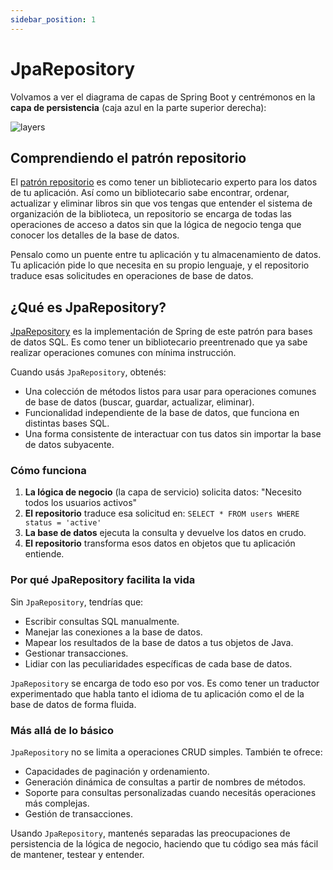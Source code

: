```yaml
---
sidebar_position: 1
---
```


# JpaRepository

Volvamos a ver el diagrama de capas de Spring Boot y centrémonos en la **capa de persistencia** (caja azul en la parte superior derecha):

<div>
  <img src={require('@site/static/img/spring-boot-in-a-nutshell/layers.png').default} alt="layers" />
</div>

## Comprendiendo el patrón repositorio

El [patrón repositorio](https://www.geeksforgeeks.org/repository-design-pattern/) es como tener un bibliotecario experto para los datos de tu aplicación. Así como un bibliotecario sabe encontrar, ordenar, actualizar y eliminar libros sin que vos tengas que entender el sistema de organización de la biblioteca, un repositorio se encarga de todas las operaciones de acceso a datos sin que la lógica de negocio tenga que conocer los detalles de la base de datos.

Pensalo como un puente entre tu aplicación y tu almacenamiento de datos. Tu aplicación pide lo que necesita en su propio lenguaje, y el repositorio traduce esas solicitudes en operaciones de base de datos.

## ¿Qué es JpaRepository?

[JpaRepository](https://www.baeldung.com/the-persistence-layer-with-spring-data-jpa) es la implementación de Spring de este patrón para bases de datos SQL. Es como tener un bibliotecario preentrenado que ya sabe realizar operaciones comunes con mínima instrucción.

Cuando usás `JpaRepository`, obtenés:

- Una colección de métodos listos para usar para operaciones comunes de base de datos (buscar, guardar, actualizar, eliminar).
- Funcionalidad independiente de la base de datos, que funciona en distintas bases SQL.
- Una forma consistente de interactuar con tus datos sin importar la base de datos subyacente.

### Cómo funciona

1. **La lógica de negocio** (la capa de servicio) solicita datos: "Necesito todos los usuarios activos"
2. **El repositorio** traduce esa solicitud en: `SELECT * FROM users WHERE status = 'active'`
3. **La base de datos** ejecuta la consulta y devuelve los datos en crudo.
4. **El repositorio** transforma esos datos en objetos que tu aplicación entiende.

### Por qué JpaRepository facilita la vida

Sin `JpaRepository`, tendrías que:

- Escribir consultas SQL manualmente.
- Manejar las conexiones a la base de datos.
- Mapear los resultados de la base de datos a tus objetos de Java.
- Gestionar transacciones.
- Lidiar con las peculiaridades específicas de cada base de datos.

`JpaRepository` se encarga de todo eso por vos. Es como tener un traductor experimentado que habla tanto el idioma de tu aplicación como el de la base de datos de forma fluida.

### Más allá de lo básico

`JpaRepository` no se limita a operaciones CRUD simples. También te ofrece:

- Capacidades de paginación y ordenamiento.
- Generación dinámica de consultas a partir de nombres de métodos.
- Soporte para consultas personalizadas cuando necesitás operaciones más complejas.
- Gestión de transacciones.

Usando `JpaRepository`, mantenés separadas las preocupaciones de persistencia de la lógica de negocio, haciendo que tu código sea más fácil de mantener, testear y entender.